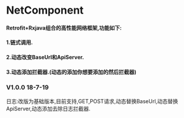 # NetComponent
#### Retrofit+Rxjava组合的高性能网络框架,功能如下:   
#### 1.链式调用.   
#### 2.动态改变BaseUrl和ApiServer.   
#### 3.动态添加拦截器.(动态的添加你想要添加的然后拦截器)


### V1.0.0  18-7-19   
日志:改版为基础版本,目前支持,GET,POST请求,动态替换BaseUrl,动态替换ApiServer,动态添加去除日志拦截器.


